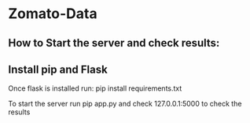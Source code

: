 # Zomato-Data
## How to Start the server and check results:

## Install pip and Flask 
Once flask is installed run: pip install requirements.txt

To start the server run pip app.py and check 127.0.0.1:5000 to check the results
